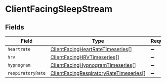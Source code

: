 # ClientFacingSleepStream


## Fields

| Field                                                                                                   | Type                                                                                                    | Required                                                                                                | Description                                                                                             |
| ------------------------------------------------------------------------------------------------------- | ------------------------------------------------------------------------------------------------------- | ------------------------------------------------------------------------------------------------------- | ------------------------------------------------------------------------------------------------------- |
| `heartrate`                                                                                             | [ClientFacingHeartRateTimeseries](../../models/shared/clientfacingheartratetimeseries.md)[]             | :heavy_minus_sign:                                                                                      | N/A                                                                                                     |
| `hrv`                                                                                                   | [ClientFacingHRVTimeseries](../../models/shared/clientfacinghrvtimeseries.md)[]                         | :heavy_minus_sign:                                                                                      | N/A                                                                                                     |
| `hypnogram`                                                                                             | [ClientFacingHypnogramTimeseries](../../models/shared/clientfacinghypnogramtimeseries.md)[]             | :heavy_minus_sign:                                                                                      | N/A                                                                                                     |
| `respiratoryRate`                                                                                       | [ClientFacingRespiratoryRateTimeseries](../../models/shared/clientfacingrespiratoryratetimeseries.md)[] | :heavy_minus_sign:                                                                                      | N/A                                                                                                     |